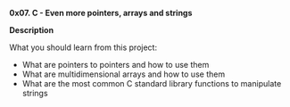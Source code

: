 **0x07. C - Even more pointers, arrays and strings**

**Description**

What you should learn from this project: 

- What are pointers to pointers and how to use them 
- What are multidimensional arrays and how to use them 
- What are the most common C standard library functions to manipulate strings
